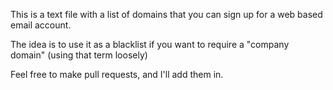 This is a text file with a list of domains that you can sign up for a web based email account.

The idea is to use it as a blacklist if you want to require a "company domain" (using that term loosely)

Feel free to make pull requests, and I'll add them in.